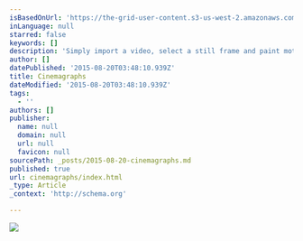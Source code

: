```yaml
---
isBasedOnUrl: 'https://the-grid-user-content.s3-us-west-2.amazonaws.com/45d3bddf-32ba-4a16-a660-44e33374523d.gif'
inLanguage: null
starred: false
keywords: []
description: 'Simply import a video, select a still frame and paint motion directly on the screen. Your cinemagraph instantly comes to life. Export in broadcast quality or upload to flixel.com and easily share with the world. Winner of a 2014 Apple Design Award.'
author: []
datePublished: '2015-08-20T03:48:10.939Z'
title: Cinemagraphs
dateModified: '2015-08-20T03:48:10.939Z'
tags:
  - ''
authors: []
publisher:
  name: null
  domain: null
  url: null
  favicon: null
sourcePath: _posts/2015-08-20-cinemagraphs.md
published: true
url: cinemagraphs/index.html
_type: Article
_context: 'http://schema.org'

---
```

![](https://the-grid-user-content.s3-us-west-2.amazonaws.com/45d3bddf-32ba-4a16-a660-44e33374523d.gif)